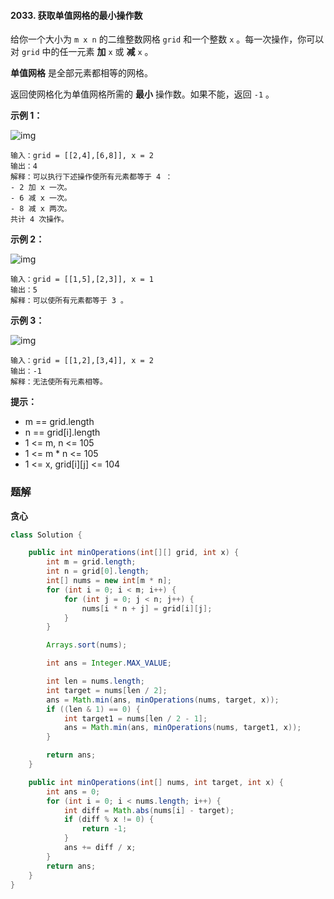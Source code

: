 #### 2033. 获取单值网格的最小操作数

给你一个大小为 `m x n` 的二维整数网格 `grid` 和一个整数 `x` 。每一次操作，你可以对 `grid` 中的任一元素 **加** `x` 或 **减** `x` 。

**单值网格** 是全部元素都相等的网格。

返回使网格化为单值网格所需的 **最小** 操作数。如果不能，返回 `-1` 。

**示例 1：**

![img](http://gitlab.wsh-study.com/xp-study/LeeteCode/blob/master/贪心算法/images/获取单值网格的最小操作数/1.jpg)

```shell
输入：grid = [[2,4],[6,8]], x = 2
输出：4
解释：可以执行下述操作使所有元素都等于 4 ： 
- 2 加 x 一次。
- 6 减 x 一次。
- 8 减 x 两次。
共计 4 次操作。
```

**示例 2：**

![img](http://gitlab.wsh-study.com/xp-study/LeeteCode/blob/master/贪心算法/images/获取单值网格的最小操作数/2.jpg)

```shell
输入：grid = [[1,5],[2,3]], x = 1
输出：5
解释：可以使所有元素都等于 3 。
```

**示例 3：**

![img](http://gitlab.wsh-study.com/xp-study/LeeteCode/blob/master/贪心算法/images/获取单值网格的最小操作数/3.jpg)

```shell
输入：grid = [[1,2],[3,4]], x = 2
输出：-1
解释：无法使所有元素相等。
```

**提示：**

* m == grid.length
* n == grid[i].length
* 1 <= m, n <= 105
* 1 <= m * n <= 105
* 1 <= x, grid[i][j] <= 104

### 题解

**贪心**

```java
class Solution {

    public int minOperations(int[][] grid, int x) {
        int m = grid.length;
        int n = grid[0].length;
        int[] nums = new int[m * n];
        for (int i = 0; i < m; i++) {
            for (int j = 0; j < n; j++) {
                nums[i * n + j] = grid[i][j];
            }
        }

        Arrays.sort(nums);

        int ans = Integer.MAX_VALUE;

        int len = nums.length;
        int target = nums[len / 2];
        ans = Math.min(ans, minOperations(nums, target, x));
        if ((len & 1) == 0) {
            int target1 = nums[len / 2 - 1];
            ans = Math.min(ans, minOperations(nums, target1, x));
        }

        return ans;
    }

    public int minOperations(int[] nums, int target, int x) {
        int ans = 0;
        for (int i = 0; i < nums.length; i++) {
            int diff = Math.abs(nums[i] - target);
            if (diff % x != 0) {
                return -1;
            }
            ans += diff / x;
        }
        return ans;
    }
}
```

